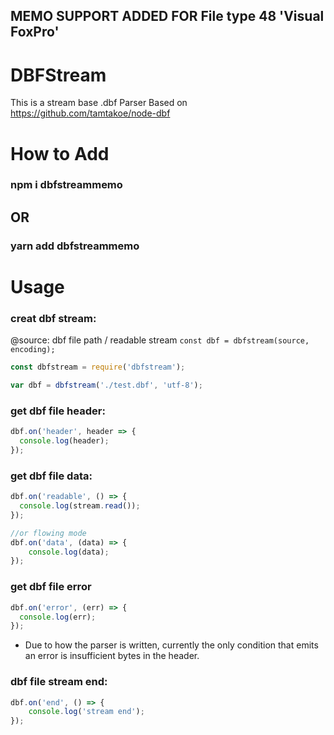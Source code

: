 ## MEMO SUPPORT ADDED FOR File type 48 'Visual FoxPro'

DBFStream
===
This is a stream base .dbf Parser
Based on https://github.com/tamtakoe/node-dbf

# How to Add

### npm i dbfstreammemo
## OR
### yarn add dbfstreammemo

# Usage

### creat dbf stream:

@source: dbf file path / readable stream
`const dbf = dbfstream(source, encoding);`

```js
const dbfstream = require('dbfstream');

var dbf = dbfstream('./test.dbf', 'utf-8');
```

### get dbf file header:

```js
dbf.on('header', header => {
  console.log(header);
});
```

### get dbf file data:

```js
dbf.on('readable', () => {
  console.log(stream.read());
});

//or flowing mode
dbf.on('data', (data) => {
    console.log(data);
});
```

### get dbf file error

```js
dbf.on('error', (err) => {
  console.log(err);
});
```

* Due to how the parser is written, currently the only condition that emits an error is insufficient bytes in the header.  

### dbf file stream end:

```js
dbf.on('end', () => {
    console.log('stream end');
});
```
